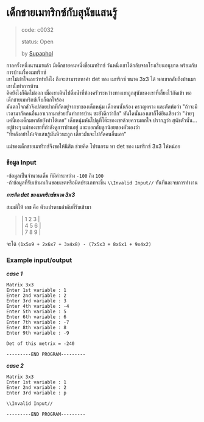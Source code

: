 # เด็กชายเมทริกซ์กับสุนัขแสนรู้ #
> code: c0032
>
> status: Open
>
> by [Supaphol](https://github.com/Supaphol)

กาลครั้งหนึ่งนานมาแล้ว  มีเด็กชายคนหนึ่งชื่อเมทริกซ์  วันหนึ่งเขาได้กลับจากโรงเรียนอนุบาล  พร้อมกับการบ้านเรื่องเมทริกซ์ <br>
เขาไม่เข้าใจเลยว่าทำยังไง ถึงจะสามารถหาค่า det ของ เมทริกซ์ ขนาด 3x3 ได้ พอเขากลับถึงบ้านมาเขานั่งทำการบ้าน <br>
คิดยังไงก็คิดไม่ออก  เมื่อเขาเดินไปดื่มน้ำที่ห้องครัวระหว่างทางเขาถูกสุนัขของเขาที่เลี้ยงไว้กัดเข้า พอเด็กชายเมทริกซ์เจ็บก็ตกใจร้อง<br>
มันตกใจกลัวจึงปล่อยปากที่กัดอยู่จากขาของเด็กหนุ่ม เด็กคนนั้นร้อง ครวญคราง และตัดพ้อว่า "ถ้าจะมีเวลามากัดคนอื่นเอาเวลามาช่วยกันทำการบ้าน ซะยังดีกว่าอีก" ทันใดนั้นเองเขาก็ได้ยินเสียงว่า "ง่ายๆ แค่นี้เองเด็กมหาลัยยังทำได้เลย" เด็กหนุ่มหันไปดูที่โต๊ะของเขาด้วยความตกใจ ปรากฎว่า สุนัขตัวนั้น...  อยู่ข้างๆ แม่ของเขาที่กำลังดูการบ้านอยู่ และบอกกับลูกน้อยของตัวเองว่า <br>
"ทีหลังอย่าให้เจ้าแสนรู้มันหิวนะลูก เดี๋ยวมันจะไปกัดคนอื่นเอา"

แม่ของเด็กชายเมทริกซ์จึงขอให้นิสิต ช่วยคิด โปรแกรม หา det ของ เมทริกซ์ 3x3 ให้หน่อย

### ข้อมูล Input ###
-ข้อมูลเป็นจำนวนเต็ม ทีมีค่าระหว่าง `-100` ถึง `100`<br>
-ถ้าข้อมูลที่รับเข้ามาเกินขอบเขตหรือผิดประเภทจะขึ้น `\\Invalid Input//` ทันทีและจบการทำงาน<br>

***การคิด det ของเมทริกซ์ขนาด 3x3***

สมมติให้ เลข คือ ตัวแปรตามลำดับที่รับเข้ามา

>|  1   2   3  |<br>
|  4   5   6  |<br>
|  7   8   9  |<br>

จะได้ `(1x5x9 + 2x6x7 + 3x4x8) - (7x5x3 + 8x6x1 + 9x4x2)`


### Example input/output ###


***case 1***
```
Matrix 3x3
Enter 1st variable : 1
Enter 2nd variable : 2
Enter 3rd variable : 3
Enter 4th variable : -4
Enter 5th variable : 5
Enter 6th variable : 6
Enter 7th variable : -7
Enter 8th variable : 8
Enter 9th variable : -9

Det of this metrix = -240

---------END PROGRAM---------
```
***case 2***
```
Matrix 3x3
Enter 1st variable : 1
Enter 2nd variable : 2
Enter 3rd variable : p

\\Invalid Input//

---------END PROGRAM---------
```
